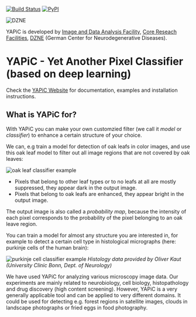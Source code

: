 [![Build Status](https://travis-ci.com/yapic/yapic.svg?branch=master)](https://travis-ci.com/yapic/yapic)
[![PyPI](https://img.shields.io/pypi/v/yapic.svg?color=green)](https://pypi.org/project/yapic/)

<!-- full url is needed for images to be rendered on pypi -->
![DZNE](https://raw.githubusercontent.com/yapic/yapic/master/docs/img/DZNE_CMYK_E.png)<!-- .element height="50%" width="50%" -->

YAPiC is developed by
[Image and Data Analysis Facility](https://www.dzne.de/forschung/core-facilities/image-and-data-analysisfacility/), [Core Reseach Facilities](https://www.dzne.de/forschung/core-facilities/), [DZNE](https://www.dzne.de/en) (German Center for Neurodegenerative Diseases).


# YAPiC - Yet Another Pixel Classifier (based on deep learning)

Check the [YAPiC Website](https://yapic.github.io/yapic/) for documentation,
examples and installation instructions.


## What is YAPiC for?

With YAPiC you can make your own customzied filter (we call it *model* or *classifier*) to enhance a certain structure of your choice.

We can, e.g train a model for detection of oak leafs in color images, and use this oak leaf model to filter out all image regions that are not covered by oak leaves:

![](https://raw.githubusercontent.com/yapic/yapic/master/docs/img/oak_example.png "oak leaf classifier example")

* Pixels that belong to other leaf types
  or to no leafs at all are mostly suppressed, they appear dark in the output image.
* Pixels that belong to oak leafs are enhanced, they appear bright in the output image.

The output image is also called a *probability map*, because the intensity of each pixel corresponds to the probability of the pixel belonging to an oak leave region.

You can train a model for almost any structure you are interested in, for example to detect a certain cell type in histological micrographs (here: purkinje cells of the human brain):

![](https://raw.githubusercontent.com/yapic/yapic/master/docs/img/histo_example.png "purkinje cell classifier example")
*Histology data provided by Oliver Kaut (University Clinic Bonn, Dept. of Neurology)*

We have used YAPiC for analyzing various microscopy image data. Our experiments are mainly related to neurobiology, cell biology, histopathology  and drug discovery (high content screening).
However, YAPiC is a very generally applicable tool and can be applied to very different domains. It could be used for detecting e.g. forest regions in satellite images, clouds in landscape photographs or fried eggs in food photography.
